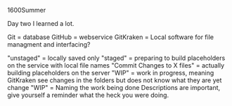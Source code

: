 1600Summer

Day two I learned a lot.

Git = database
GitHub = webservice
GitKraken = Local software for file managment and interfacing?

"unstaged" = locally saved only
"staged" = preparing to build placeholders on the service with local file names
"Commit Changes to X files" = actually building placeholders on the server
"WIP" = work in progress, meaning GitKraken see changes in the folders but does not know what they are yet
change "WIP" = Naming the work being done
Descriptions are important, give yourself a reminder what the heck you were doing. 